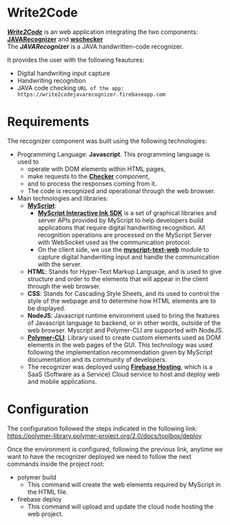 # Write2Code
[**_Write2Code_**](https://write2codejavarecognizer.firebaseapp.com) is an web application integrating the two components: [**JAVARecognizer**](https://github.com/NUIWrite2Code/JAVARecognizer) and [**wschecker**](https://github.com/NUIWrite2Code/wschecker)     
The **_JAVARecognizer_** is a JAVA handwritten-code recognizer. 
  
It provides the user with the following feautures:  
* Digital handwriting input capture
* Handwriting recognition
* JAVA code checking
```URL of the app: https://write2codejavarecognizer.firebaseapp.com```
# Requirements
The recognizer component was built using the following technologies:
* Programming Language: **Javascript**. This programming language is used to 
  * operate with DOM elements within HTML pages, 
  * make requests to the [**Checker**](https://github.com/NUIWrite2Code/wschecker) component, 
  * and to process the responses coming from it. 
  * The code is recognized and operational through the web browser.
* Main technologies and libraries:
  * [**MyScript**](https://developer.myscript.com/docs/interactive-ink/1.3/overview/about/):
    * [**MyScript Interactive Ink SDK**](https://developer.myscript.com/docs/interactive-ink/1.3/overview/about/) is a set of graphical libraries and server APIs provided by MyScript to help developers build applications that require digital handwriting recognition. All recognition operations are processed on the MyScript Server with WebSocket used as the communication protocol.
    * On the client side, we use the [**myscript-text-web**](https://github.com/MyScript/myscript-text-web) module to capture digital handwriting input and handle the communication with the server.
  * **HTML**: Stands for Hyper-Text Markup Language, and is used to give structure and order to the elements that will appear in the client through the web browser.
  * **CSS**: Stands for Cascading Style Sheets, and its used to control the style of the webpage and to determine how HTML elements are to be displayed.
  * **NodeJS**: Javascript runtime environment used to bring the features of Javascript language to backend, or in other words, outside of the web browser. Myscript and Polymer-CLI are supported with NodeJS.
  * [**Polymer-CLI**](https://polymer-library.polymer-project.org/3.0/docs/tools/polymer-cli): Library used to create custom elements used as DOM elements in the web pages of the GUI. This technology was used following the implementation recommendation given by MyScript documentation and its community of developers.
  * The recognizer was deployed using [**Firebase Hosting**](https://firebase.google.com/products/hosting), which is a SaaS (Software as a Service) Cloud service to host and deploy web and mobile applications. 
# Configuration
The configuration followed the steps indicated in the following link: https://polymer-library.polymer-project.org/2.0/docs/toolbox/deploy

Once the environment is configured, following the previous link, anytime we want to have the recognizer deployed we need to follow the next commands inside the project root:
* polymer build
  * This command will create the web elements required by MyScript in the HTML file.
* firebase deploy
  * This command will upload and update the cloud node hosting the web project.
